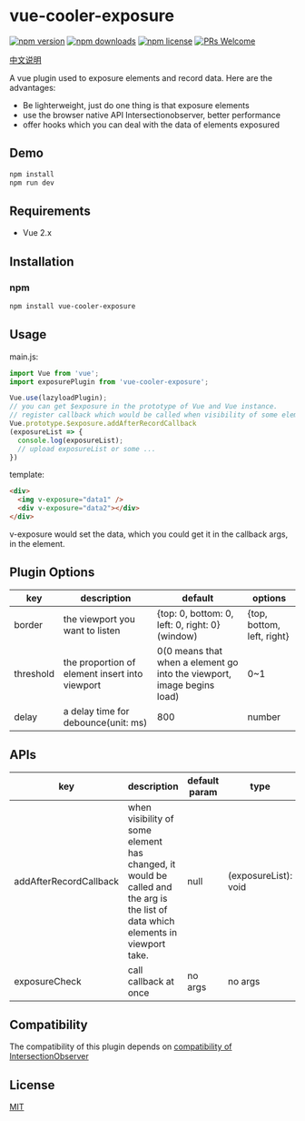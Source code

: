 # vue-cooler-exposure

[![npm version](https://img.shields.io/npm/v/vue-cooler-exposure.svg?style=flat-square)](https://www.npmjs.com/package/vue-cooler-exposure)
[![npm downloads](https://img.shields.io/npm/dm/vue-cooler-exposure.svg?style=flat-square)](https://www.npmjs.com/package/vue-cooler-exposure)
[![npm license](https://img.shields.io/npm/l/vue-cooler-exposure?style=flat-square)](https://www.npmjs.com/package/vue-cooler-exposure)
[![PRs Welcome](https://img.shields.io/badge/PRs-welcome-brightgreen.svg?style=flat-square)](http://makeapullrequest.com)

[中文说明](./README-CN.md)

A vue plugin used to exposure elements and record data. Here are the advantages:
- Be lighterweight, just do one thing is that exposure elements
- use the browser native API Intersectionobserver, better performance
- offer hooks which you can deal with the data of elements exposured

## Demo
```bash
npm install
npm run dev
```

## Requirements
- Vue 2.x


## Installation
### npm
```bash
npm install vue-cooler-exposure
```


## Usage
main.js:
```javascript
import Vue from 'vue';
import exposurePlugin from 'vue-cooler-exposure';

Vue.use(lazyloadPlugin);
// you can get $exposure in the prototype of Vue and Vue instance.
// register callback which would be called when visibility of some element has changed.
Vue.prototype.$exposure.addAfterRecordCallback
(exposureList => {
  console.log(exposureList);
  // upload exposureList or some ...
})
```

template:
```html
<div>
  <img v-exposure="data1" />
  <div v-exposure="data2"></div>
</div>
```
v-exposure would set the data, which you could get it in the callback args, in the element.


## Plugin Options
|key|description|default|options|
|---|-----------|-------|-------|
|border|the viewport you want to listen|{top: 0, bottom: 0, left: 0, right: 0}(window)|{top, bottom, left, right}|
|threshold|the proportion of element insert into viewport|0(0 means that when a element go into the viewport, image begins load)|0~1|
|delay|a delay time for debounce(unit: ms)|800|number|

## APIs
|key|description|default param|type|
|---|-----------|-------|-------|
|addAfterRecordCallback|when visibility of some element has changed, it would be called and the arg is the list of data which elements in viewport take.|null|(exposureList): void|
|exposureCheck|call callback at once|no args|no args|

## Compatibility
The compatibility of this plugin depends on [compatibility of IntersectionObserver](https://caniuse.com/intersectionobserver)
## License
[MIT](./LICENSE)
